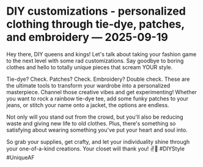 # DIY customizations - personalized clothing through tie-dye, patches, and embroidery — 2025-09-19

Hey there, DIY queens and kings! Let's talk about taking your fashion game to the next level with some rad customizations. Say goodbye to boring clothes and hello to totally unique pieces that scream YOUR style.

Tie-dye? Check. Patches? Check. Embroidery? Double check. These are the ultimate tools to transform your wardrobe into a personalized masterpiece. Channel those creative vibes and get experimenting! Whether you want to rock a rainbow tie-dye tee, add some funky patches to your jeans, or stitch your name onto a jacket, the options are endless.

Not only will you stand out from the crowd, but you'll also be reducing waste and giving new life to old clothes. Plus, there's something so satisfying about wearing something you've put your heart and soul into.

So grab your supplies, get crafty, and let your individuality shine through your one-of-a-kind creations. Your closet will thank you! ✌️💖 #DIYStyle #UniqueAF